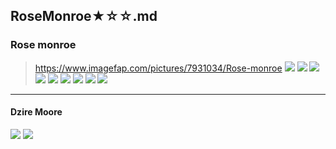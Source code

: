 ## RoseMonroe★☆☆.md
### Rose monroe
>https://www.imagefap.com/pictures/7931034/Rose-monroe
![](https://x.imagefapusercontent.com/u/Jocuevo/7931034/2097888923/0b9ec7d1-a258-4193-80b4-36342e3cb2cf.jpeg)
![](https://x.imagefapusercontent.com/u/Jocuevo/7931034/307140976/0b897a8d-b684-4024-8149-037d57ec20c2.jpeg)
![](https://x.imagefapusercontent.com/u/Jocuevo/7931034/888183743/2036584e-522b-4957-97f0-0f0108aaadb3.jpeg)
![](https://x.imagefapusercontent.com/u/Jocuevo/7931034/1464956579/1d74d3b8-8e46-4f64-b79d-1ef587e688d3.jpeg)
![](https://x.imagefapusercontent.com/u/Jocuevo/7931034/1785277082/1c771955-513d-4d37-ba22-a1d4e464ce9b.jpeg)
![](https://x.imagefapusercontent.com/u/Jocuevo/7931034/1354605798/92a02257-b2a2-4172-98e8-ff390906f24e.jpeg)
![](https://x.imagefapusercontent.com/u/Jocuevo/7931034/847914808/5e29b3cb-052c-4168-9f8f-503ef404a9eb.jpeg)
![](https://x.imagefapusercontent.com/u/Jocuevo/7931034/1708989072/f3d41798-d97b-4cb4-ac06-8dec39752548.jpeg)
![](https://x.imagefapusercontent.com/u/Jocuevo/7931034/1169398025/e6e47a53-4223-4e0d-92e3-a7d3efbcb60a.jpeg)
![]()
![]()
![]()
![]()
![]()
![]()
![]()
![]()
![]()
![]()
![]()
![]()
![]()
![]()
![]()
![]()
![]()
![]()
![]()
![]()
![]()
![]()
![]()
---
#### Dzire Moore
![](https://x.imagefapusercontent.com/u/UltronShack92/7931026/1849771407/4965-5d59-d412-0fc5.jpg)
![](https://x.imagefapusercontent.com/u/UltronShack92/7931026/427297289/uncensored-dzire-moore-25.jpg)
